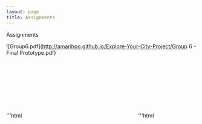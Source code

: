 ```yaml
---
layout: page
title: Assignments
---
```


Assignments

![Group6.pdf](http://amarihoo.github.io/Explore-Your-City-Project/Group 6 - Final Prototype.pdf)

'''html
<object data="http://amarihoo.github.io/Explore-Your-City-Project/Group 6 - Final Prototype.pdf" type="application/pdf" width="700px" height="700px">
    <embed src="http://amarihoo.github.io/Explore-Your-City-Project/Group 6 - Final Prototype.pdf">
    </embed>
</object>
'''html
      
 
        
      
